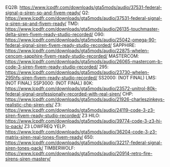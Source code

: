 EQ2B: https://www.lcpdfr.com/downloads/gta5mods/audio/37531-federal-signal-q-siren-sp-and-fivem-ready/
Q2: https://www.lcpdfr.com/downloads/gta5mods/audio/37531-federal-signal-q-siren-sp-and-fivem-ready/
TMD: https://www.lcpdfr.com/downloads/gta5mods/audio/26135-touchmaster-delta-siren-fivem-ready-studio-recorded/
O90: https://www.lcpdfr.com/downloads/gta5mods/audio/25042-omega-90-federal-signal-siren-fivem-ready-studio-recorded/
SAPPHIRE: https://www.lcpdfr.com/downloads/gta5mods/audio/22875-whelen-cencom-sapphire-fivem-ready-studio-recorded/
MASTERCOM: https://www.lcpdfr.com/downloads/gta5mods/audio/26065-mastercom-b-code-3-siren-fivem-ready-studio-recorded/
295: https://www.lcpdfr.com/downloads/gta5mods/audio/23730-whelen-295hfs-siren-fivem-ready-studio-recorded/
SS2000: (NOT FINAL)
LMS: (NOT FINAL)
SSP3000: (NOT FINAL)
80K: https://www.lcpdfr.com/downloads/gta5mods/audio/23572-unitrol-80k-federal-signal-professionally-recorded-with-real-siren/
CHP: https://www.lcpdfr.com/downloads/gta5mods/audio/21926-charleszinkeys-realistic-chp-siren-els/
Z3: https://www.lcpdfr.com/downloads/gta5mods/audio/24119-code-3-z3-siren-fivem-ready-studio-recorded/
Z3 HILO: https://www.lcpdfr.com/downloads/gta5mods/audio/39774-code-3-z3-hi-lo-pack/
Z3 LOWFREQ YELP: https://www.lcpdfr.com/downloads/gta5mods/audio/36204-code-3-z3-matrix-siren-real-tones-fivem-ready/
650: https://www.lcpdfr.com/downloads/gta5mods/audio/32217-federal-signal-siren-tones-pack/
TIMBERWOLF: https://www.lcpdfr.com/downloads/gta5mods/audio/20914-retro-fire-sirens-siren-mastery/
